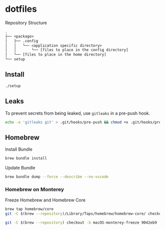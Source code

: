 # dotfiles

Repository Structure

```txt
.
├── <package>
│   ├── .config
│   │   └── <application specific directory>
│   │       └── [files to place in the config directory]
│   └── [files to place in the home directory]
└── setup
```

## Install

```sh
./setup
```

## Leaks

To prevent secrets from being leaked, use `gitleaks` in a pre-push hook.

```sh
echo -e 'gitleaks git' > .git/hooks/pre-push && chmod +x .git/hooks/pre-push
```

## Homebrew

Install Bundle

```sh
brew bundle install
```

Update Bundle

```sh
brew bundle dump --force --describe --no-vscode
```

### Homebrew on Monterey

Freeze Homebrew and Homebrew Core

```sh
brew tap homebrew/core
git -C $(brew --repository)/Library/Taps/homebrew/homebrew-core/ checkout -b macOS-monterey-freeze da66cc3

git -C $(brew --repository) checkout -b macOS-monterey-freeze 9042eb9
```
